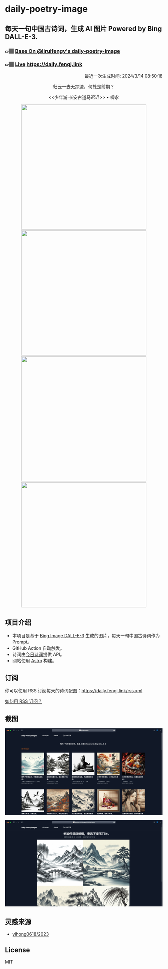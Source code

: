 
# daily-poetry-image

## 每天一句中国古诗词，生成 AI 图片 Powered by Bing DALL-E-3.

### 👉🏽 [Base On @liruifengv's daily-poetry-image](https://github.com/liruifengv/daily-poetry-image)

### 👉🏽 [Live](https://daily.fengj.link) https://daily.fengj.link

<p align="right">
  最近一次生成时间: 2024/3/14 08:50:18
</p>
<p align="center">
归云一去无踪迹，何处是前期？
</p>
<p align="center">
<<少年游·长安古道马迟迟>> • 柳永
</p>
<p align="center">
<img src="https://tse4.mm.bing.net/th/id/OIG4.FT5lQDpBbHEp_Nj.DWBw" height="400" width="400" />
<img src="https://tse1.mm.bing.net/th/id/OIG4.w2I3RW_jXkiXSZeVuST4" height="400" width="400" />
<img src="https://tse2.mm.bing.net/th/id/OIG4.T4lFzr7x3byw9KLfTKsP" height="400" width="400" />
<img src="https://tse4.mm.bing.net/th/id/OIG4.AaWjoVKl3c1s0gjDp9oL" height="400" width="400" />
</p>

## 项目介绍

-   本项目是基于 [Bing Image DALL-E-3](https://www.bing.com/images/create) 生成的图片，每天一句中国古诗词作为 Prompt。
-   GitHub Action 自动触发。
-   诗词由[今日诗词](https://www.jinrishici.com/)提供 API。
-   网站使用 [Astro](https://astro.build) 构建。

## 订阅

你可以使用 RSS 订阅每天的诗词配图：https://daily.fengj.link/rss.xml

[如何用 RSS 订阅？](https://zhuanlan.zhihu.com/p/55026716)

## 截图

![图片列表](./screenshots/Snipaste_2023-12-28_21-00-26.png)

![图片详情](./screenshots/Snipaste_2023-12-28_21-00-53.png)

## 灵感来源

-   [yihong0618/2023](https://github.com/yihong0618/2023)

## License

MIT
